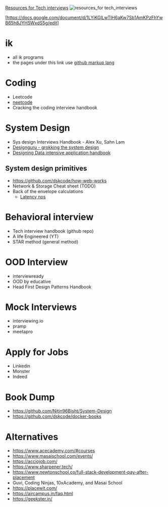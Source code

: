[Resources for Tech interviews](https://www.linkedin.com/posts/alexxubyte_systemdesign-coding-interviewtips-activity-7125868902663745538-mTZO)
![resources_for tech_interviews](https://github.com/trohit/ik/assets/466385/966d451f-790b-4dee-8287-acda74fb980a)

[https://docs.google.com/document/d/1LYiKGlLwTIH6aKw7Sb1AmKPzFhYwB65h8JYH5WxdS5g/edit]


# ik
- all ik programs
- the pages under this link use [github markup lang](https://github.com/fefong/markdown_readme)

# Coding
- Leetcode
- [neetcode](https://neetcode.io/)
- Cracking the coding interview handbook

# System Design
- Sys design Interviews Handbook - Alex Xu, Sahn Lam
- [Designguru - grokking the system design](https://www.designgurus.io/course-play/grokking-the-system-design-interview/)
- [Designing Data intensive application handbook](https://www.academia.edu/41298363/Designing_Data_Intensive_Applications_THE_BIG_IDEAS_BEHIND_RELIABLE_SCALABLE_AND_MAINTAINABLE_SYSTEMS)
## System design primitives
- https://github.com/dskcode/how-web-works
- Network & Storage Cheat sheet (TODO)
- Back of the envelope calculations
  - [Latency nos](https://gist.github.com/jboner/2841832)

# Behavioral interview
- Tech interview handbook (github repo)
- A life Engineered (YT)
- STAR method (general method)

# OOD Interview
- interviewready
- OOD by educative
- Head First Design Patterns Handbook

# Mock Interviews
- interviewing.io
- pramp
- meetapro

# Apply for Jobs
- Linkedin
- Monster
- Indeed

# Book Dump
- https://github.com/Nitin96Bisht/System-Design
- https://github.com/dskcode/docker-books

# Alternatives
- https://www.acecademy.com/#courses
- https://www.masaischool.com/events/
- https://acciojob.com/
- https://www.sharpener.tech/
- https://www.newtonschool.co/full-stack-development-pay-after-placement
- Guvi, Coding Ninjas, 10xAcademy, and Masai School
- https://placewit.com/
- https://aircampus.in/faq.html
- https://geekster.in/
